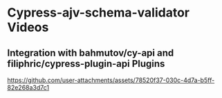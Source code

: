 # Cypress-ajv-schema-validator Videos

## Integration with bahmutov/cy-api and filiphric/cypress-plugin-api Plugins

https://github.com/user-attachments/assets/78520f37-030c-4d7a-b5ff-82e268a3d7c1

